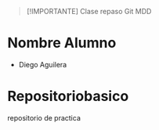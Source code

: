 > [!IMPORTANTE]
> Clase repaso Git MDD
# Nombre Alumno
- Diego Aguilera

# Repositoriobasico
repositorio de practica
